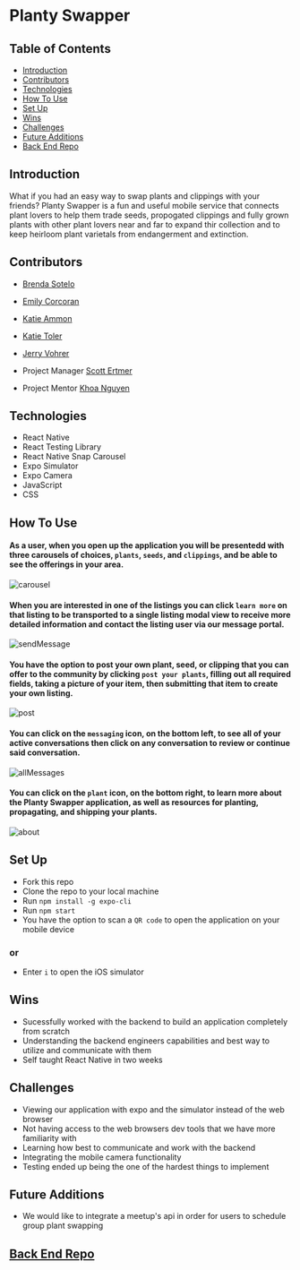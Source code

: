 # Planty Swapper
## Table of Contents
  - [Introduction](#Introduction)
  - [Contributors](#Contributors)
  - [Technologies](#Technologies)
  - [How To Use](#How-To-Use)
  - [Set Up](#Set-Up)
  - [Wins](#Wins)
  - [Challenges](#Challenges)
  - [Future Additions](#Future-Additions)
  - [Back End Repo](#Back-End-Repo)   

## Introduction
What if you had an easy way to swap plants and clippings with your friends? Planty Swapper is a fun and useful mobile service that connects plant lovers to help them trade seeds, propogated clippings and fully grown plants with other plant lovers near and far to expand thir collection and to keep heirloom plant varietals from endangerment and extinction. 

## Contributors
- [Brenda Sotelo](https://github.com/BrendaSotel0)
- [Emily Corcoran](https://github.com/Emily-Cathleen)
- [Katie Ammon](https://github.com/kammon10)
- [Katie Toler](https://github.com/KATIETOLER)
- [Jerry Vohrer](https://github.com/Jerry-Vrrr)


- Project Manager [Scott Ertmer](https://github.com/sertmer)
- Project Mentor [Khoa Nguyen](https://github.com/Omegaeye)


## Technologies           
- React Native
- React Testing Library
- React Native Snap Carousel
- Expo Simulator
- Expo Camera
- JavaScript
- CSS

## How To Use
#### As a user, when you open up the application you will be presentedd with three carousels of choices, `plants`, `seeds`, and `clippings`, and be able to see the offerings in your area.

![carousel](https://user-images.githubusercontent.com/92649050/170574731-d423230a-d1c4-49be-adea-22510a3afca4.gif)

#### When you are interested in one of the listings you can click `learn more` on that listing to be transported to a single listing modal view to receive more detailed information and contact the listing user via our message portal. 

![sendMessage](https://user-images.githubusercontent.com/92649050/170574803-81336d94-0562-4e2f-9423-ee49ea616433.gif)

#### You have the option to post your own plant, seed, or clipping that you can offer to the community by clicking `post your plants`, filling out all required fields, taking a picture of your item, then submitting that item to create your own listing.

![post](https://user-images.githubusercontent.com/92649050/170574904-c10fe672-073a-48ef-b70e-016eab5d152e.gif)

#### You can click on the `messaging` icon, on the bottom left, to see all of your active conversations then click on any conversation to review or continue said conversation.

![allMessages](https://user-images.githubusercontent.com/92649050/170576492-3c9f7cae-4368-4642-becf-1e4ef97e4617.gif)


#### You can click on the `plant` icon, on the bottom right, to learn more about the Planty Swapper application, as well as resources for planting, propagating, and shipping your plants.

![about](https://user-images.githubusercontent.com/92649050/170574986-c9e6540f-abc6-4f09-ac1b-0de617c607bf.gif)

## Set Up
- Fork this repo  
- Clone the repo to your local machine
- Run `npm install -g expo-cli`
- Run `npm start` 
- You have the option to scan a `QR code` to open the application on your mobile device 
### or
- Enter `i` to open the iOS simulator 

## Wins
- Sucessfully worked with the backend to build an application completely from scratch
- Understanding the backend engineers capabilities and best way to utilize and communicate with them
- Self taught React Native in two weeks  

## Challenges
- Viewing our application with expo and the simulator instead of the web browser
- Not having access to the web browsers dev tools that we have more familiarity with
- Learning how best to communicate and work with the backend
- Integrating the mobile camera functionality
- Testing ended up being the one of the hardest things to implement        

## Future Additions
- We would like to integrate a meetup's api in order for users to schedule group plant swapping  

## [Back End Repo](https://github.com/Plant-Connect/plant_connect_rails)
